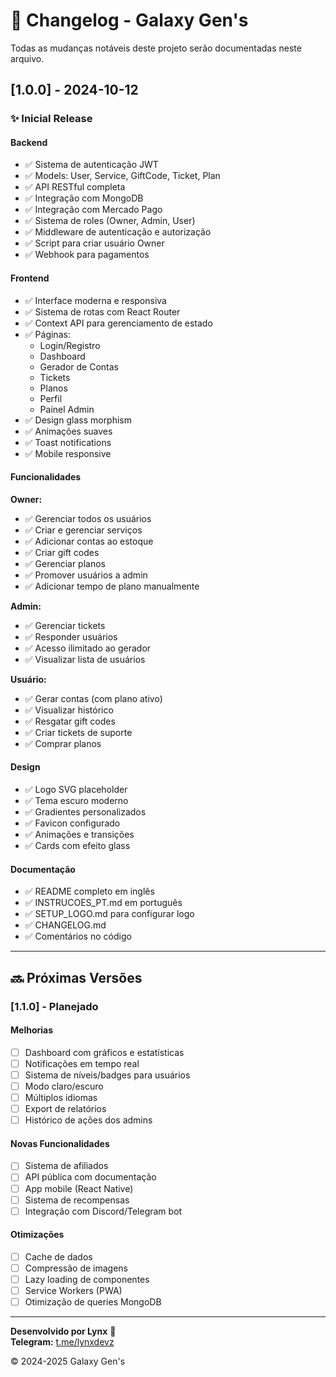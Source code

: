 # 📝 Changelog - Galaxy Gen's

Todas as mudanças notáveis deste projeto serão documentadas neste arquivo.

## [1.0.0] - 2024-10-12

### ✨ Inicial Release

#### Backend
- ✅ Sistema de autenticação JWT
- ✅ Models: User, Service, GiftCode, Ticket, Plan
- ✅ API RESTful completa
- ✅ Integração com MongoDB
- ✅ Integração com Mercado Pago
- ✅ Sistema de roles (Owner, Admin, User)
- ✅ Middleware de autenticação e autorização
- ✅ Script para criar usuário Owner
- ✅ Webhook para pagamentos

#### Frontend
- ✅ Interface moderna e responsiva
- ✅ Sistema de rotas com React Router
- ✅ Context API para gerenciamento de estado
- ✅ Páginas:
  - Login/Registro
  - Dashboard
  - Gerador de Contas
  - Tickets
  - Planos
  - Perfil
  - Painel Admin
- ✅ Design glass morphism
- ✅ Animações suaves
- ✅ Toast notifications
- ✅ Mobile responsive

#### Funcionalidades

**Owner:**
- ✅ Gerenciar todos os usuários
- ✅ Criar e gerenciar serviços
- ✅ Adicionar contas ao estoque
- ✅ Criar gift codes
- ✅ Gerenciar planos
- ✅ Promover usuários a admin
- ✅ Adicionar tempo de plano manualmente

**Admin:**
- ✅ Gerenciar tickets
- ✅ Responder usuários
- ✅ Acesso ilimitado ao gerador
- ✅ Visualizar lista de usuários

**Usuário:**
- ✅ Gerar contas (com plano ativo)
- ✅ Visualizar histórico
- ✅ Resgatar gift codes
- ✅ Criar tickets de suporte
- ✅ Comprar planos

#### Design
- ✅ Logo SVG placeholder
- ✅ Tema escuro moderno
- ✅ Gradientes personalizados
- ✅ Favicon configurado
- ✅ Animações e transições
- ✅ Cards com efeito glass

#### Documentação
- ✅ README completo em inglês
- ✅ INSTRUCOES_PT.md em português
- ✅ SETUP_LOGO.md para configurar logo
- ✅ CHANGELOG.md
- ✅ Comentários no código

---

## 🔜 Próximas Versões

### [1.1.0] - Planejado

#### Melhorias
- [ ] Dashboard com gráficos e estatísticas
- [ ] Notificações em tempo real
- [ ] Sistema de níveis/badges para usuários
- [ ] Modo claro/escuro
- [ ] Múltiplos idiomas
- [ ] Export de relatórios
- [ ] Histórico de ações dos admins

#### Novas Funcionalidades
- [ ] Sistema de afiliados
- [ ] API pública com documentação
- [ ] App mobile (React Native)
- [ ] Sistema de recompensas
- [ ] Integração com Discord/Telegram bot

#### Otimizações
- [ ] Cache de dados
- [ ] Compressão de imagens
- [ ] Lazy loading de componentes
- [ ] Service Workers (PWA)
- [ ] Otimização de queries MongoDB

---

**Desenvolvido por Lynx** 👑  
**Telegram:** [t.me/lynxdevz](https://t.me/lynxdevz)

© 2024-2025 Galaxy Gen's



